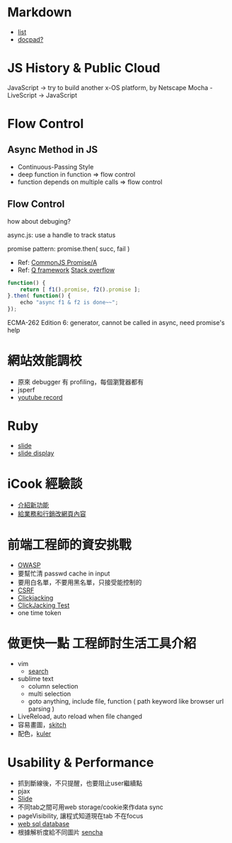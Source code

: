 Markdown
=========
  - [list](http://stackoverflow.com/questions/8800385/recommendations-of-static-site-generator-which-accepts-markdown-documents)
  - [docpad?](http://docpad.org/)

JS History & Public Cloud
==================

JavaScript -> try to build another x-OS platform, by Netscape
Mocha - LiveScript -> JavaScript


Flow Control
==================

Async Method in JS
---------------------------
  - Continuous-Passing Style
  - deep function in function => flow control
  - function depends on multiple calls => flow control

Flow Control
------------------
how about debuging?

async.js: use a handle to track status

promise pattern:  promise.then( succ, fail )
  - Ref: [CommonJS Promise/A](http://ithelp.ithome.com.tw/question/10118894?tag=ithome.nq)
  - Ref: [Q framework](https://github.com/kriskowal/q)  [Stack overflow](http://stackoverflow.com/questions/14978630/promise-with-q-framework-and-the-callback-pattern-in-node-js)

```js
function() {
	return [ f1().promise, f2().promise ];
}.then( function() {
	echo "async f1 & f2 is done~~";
});
```

ECMA-262 Edition 6: generator, cannot be called in async, need promise's help



網站效能調校
==========
  - 原來 debugger 有 profiling，每個瀏覽器都有
  - jsperf
  - [youtube record](http://www.youtube.com/user/doggy8088/videos)


Ruby 
=======
  - [slide](http://xdite.github.io/jsdc-2013-slide/#Cover)
  - [slide display](https://github.com/shower/shower)

iCook 經驗談
==============
  - [介紹新功能](http://usablica.github.io/intro.js/)
  - [給業務和行銷改網頁內容](http://www.google.com/tagmanager/)

前端工程師的資安挑戰
==============
  - [OWASP](https://www.owasp.org/index.php/Main_Page)
  - 要幫忙清 passwd cache in input 
  - 要用白名單，不要用黑名單，只接受能控制的
  - [CSRF](https://en.wikipedia.org/wiki/Cross-site_request_forgery)
  - [Clickjacking](http://en.wikipedia.org/wiki/Clickjacking)
  - [ClickJacking Test](http://www.cirt.net/clickjack-test)
  - one time token


做更快一點 工程師討生活工具介紹
======================
  - vim
    - [search](https://github.com/kien/ctrlp.vim)
  - sublime text
    - column selection
    - multi selection
    - goto anything, include file, function ( path keyword like browser url parsing )
  - LiveReload, auto reload when file changed
  - 容易畫圖，[skitch](http://evernote.com/intl/zh-tw/skitch/)
  - 配色，[kuler](https://kuler.adobe.com/)


Usability & Performance
=================
  - 抓到斷線後，不只提醒，也要阻止user繼續點
  - pjax
  - [Slide](http://mei.homin.com.tw/Keynote_plain_and_vanity_yahoo.html)
  - 不同tab之間可用web storage/cookie來作data sync
  - pageVisibility, 讓程式知道現在tab 不在focus
  - [web sql database](http://bigone2000.pixnet.net/blog/post/83672383-web-sql-database%E5%AF%A6%E4%BD%9C)
  - 根據解析度給不同圖片 [sencha](http://www.sencha.com/products/io/)
